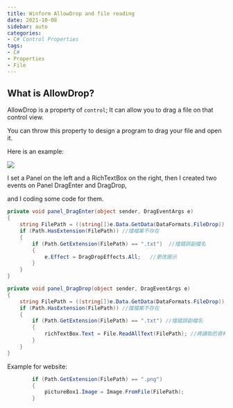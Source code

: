 ```yaml
---
title: Winform AllowDrop and file reading 
date: 2021-10-08
sidebar: auto
categories:
- C# Control Properties
tags:
- C#
- Properties
- File
---
```

## What is AllowDrop?

AllowDrop is a property of `control`; It can allow you to drag a file on that control view.

You can throw this property to design a program to drag your file and open it.

Here is an example:

![](https://i.imgur.com/kdPwEEf.png)

I set a Panel on the left and a RichTextBox on the right, then I created two events on Panel DragEnter and DragDrop, 

and I coding some code for them.

```CS
private void panel_DragEnter(object sender, DragEventArgs e)
{
    string FilePath = ((string[])e.Data.GetData(DataFormats.FileDrop)).First(); //獲取文件路徑
    if (Path.HasExtension(FilePath)) //擋檔案不存在
    {
        if (Path.GetExtension(FilePath) == ".txt")  //擋錯誤副檔名
        {
            e.Effect = DragDropEffects.All;   //更改圖示
        }
    }
}

private void panel_DragDrop(object sender, DragEventArgs e)
{
    string FilePath = ((string[])e.Data.GetData(DataFormats.FileDrop)).First(); //獲取文件路徑
    if (Path.HasExtension(FilePath)) //擋檔案不存在
    {
        if (Path.GetExtension(FilePath) == ".txt") //擋錯誤副檔名
        {
            richTextBox.Text = File.ReadAllText(FilePath); //將讀取的資料存出與存入
        }
    }
}
```

Example for website:

```CS
        if (Path.GetExtension(FilePath) == ".png")
        {
            pictureBox1.Image = Image.FromFile(FilePath);
        }
```